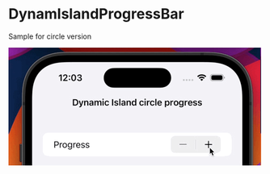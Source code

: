 # DynamIslandProgressBar

Sample for circle version

![Example](https://github.com/borisdipner/DynamIslandProgressBar/blob/main/DynamIslandProgressBar.GIF)
